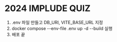# 2024 IMPLUDE QUIZ

1. .env 파일 만들고 DB_URI, VITE_BASE_URL 지정
2. docker compose --env-file .env up -d --build 실행
3. 배포 끝
